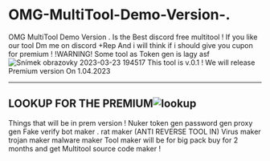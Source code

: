 # OMG-MultiTool-Demo-Version-.
OMG MultiTool Demo Version . Is the Best discord free multitool ! If you like our tool Dm me on discord +Rep And i will think if i should give you cupon for premium !
!WARNING! Some tool as Token gen is lagy asf
![Snímek obrazovky 2023-03-23 194517](https://user-images.githubusercontent.com/114574368/228309210-886ff8d3-728b-4e5d-8df3-94d6ade49516.jpg)
This tool is v.0.1 !
We will release Premium version  On 1.04.2023

-----------------------------------------------
LOOKUP FOR THE PREMIUM![lookup](https://user-images.githubusercontent.com/114574368/228309791-a1d1b5a3-c65f-4d4b-b1a2-f7876cd9d295.jpg)
----------------------------------------------
Things that will be in prem version !
Nuker token gen password gen proxy gen Fake verify bot maker . rat maker (ANTI REVERSE TOOL IN) Virus maker trojan maker malware maker 
Tool maker will be for big pack buy for 2 months and get Multitool source code maker !
